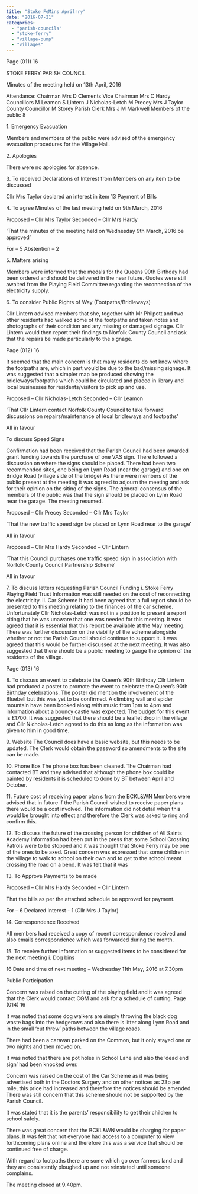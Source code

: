 ```yaml
---
title: "Stoke FeMins Aprilrry"
date: "2016-07-21"
categories: 
  - "parish-councils"
  - "stoke-ferry"
  - "village-pump"
  - "villages"
---
```


Page (011) 16

STOKE FERRY PARISH COUNCIL

Minutes of the meeting held on 13th April, 2016

Attendance: Chairman Mrs D Clements Vice Chairman Mrs C Hardy Councillors M Leamon S Lintern J Nicholas-Letch M Precey Mrs J Taylor County Councillor M Storey Parish Clerk Mrs J M Markwell Members of the public 8

1\. Emergency Evacuation

Members and members of the public were advised of the emergency evacuation procedures for the Village Hall.

2\. Apologies

There were no apologies for absence.

3\. To received Declarations of Interest from Members on any item to be discussed

Cllr Mrs Taylor declared an interest in item 13 Payment of Bills

4\. To agree Minutes of the last meeting held on 9th March, 2016

Proposed – Cllr Mrs Taylor Seconded – Cllr Mrs Hardy

‘That the minutes of the meeting held on Wednesday 9th March, 2016 be approved’

For – 5 Abstention – 2

5\. Matters arising

Members were informed that the medals for the Queens 90th Birthday had been ordered and should be delivered in the near future. Quotes were still awaited from the Playing Field Committee regarding the reconnection of the electricity supply.

6\. To consider Public Rights of Way (Footpaths/Bridleways)

Cllr Lintern advised members that she, together with Mr Philpott and two other residents had walked some of the footpaths and taken notes and photographs of their condition and any missing or damaged signage. Cllr Lintern would then report their findings to Norfolk County Council and ask that the repairs be made particularly to the signage.

Page (012) 16

It seemed that the main concern is that many residents do not know where the footpaths are, which in part would be due to the bad/missing signage. It was suggested that a simpler map be produced showing the bridleways/footpaths which could be circulated and placed in library and local businesses for residents/visitors to pick up and use.

Proposed – Cllr Nicholas-Letch Seconded – Cllr Leamon

‘That Cllr Lintern contact Norfolk County Council to take forward discussions on repairs/maintenance of local bridleways and footpaths’

All in favour

To discuss Speed Signs

Confirmation had been received that the Parish Council had been awarded grant funding towards the purchase of one VAS sign. There followed a discussion on where the signs should be placed. There had been two recommended sites, one being on Lynn Road (near the garage) and one on Bridge Road (village side of the bridge) As there were members of the public present at the meeting it was agreed to adjourn the meeting and ask for their opinion on the siting of the signs. The general consensus of the members of the public was that the sign should be placed on Lynn Road near the garage. The meeting resumed.

Proposed – Cllr Precey Seconded – Cllr Mrs Taylor

‘That the new traffic speed sign be placed on Lynn Road near to the garage’

All in favour

Proposed – Cllr Mrs Hardy Seconded – Cllr Lintern

‘That this Council purchases one traffic speed sign in association with Norfolk County Council Partnership Scheme’

All in favour

7\. To discuss letters requesting Parish Council Funding i. Stoke Ferry Playing Field Trust Information was still needed on the cost of reconnecting the electricity. ii. Car Scheme It had been agreed that a full report should be presented to this meeting relating to the finances of the car scheme. Unfortunately Cllr Nicholas-Letch was not in a position to present a report citing that he was unaware that one was needed for this meeting. It was agreed that it is essential that this report be available at the May meeting. There was further discussion on the viability of the scheme alongside whether or not the Parish Council should continue to support it. It was agreed that this would be further discussed at the next meeting. It was also suggested that there should be a public meeting to gauge the opinion of the residents of the village.

Page (013) 16

8\. To discuss an event to celebrate the Queen’s 90th Birthday Cllr Lintern had produced a poster to promote the event to celebrate the Queen’s 90th Birthday celebrations. The poster did mention the involvement of the Bluebell but this was yet to be confirmed. A climbing wall and spider mountain have been booked along with music from 1pm to 4pm and information about a bouncy castle was expected. The budget for this event is £1700. It was suggested that there should be a leaflet drop in the village and Cllr Nicholas-Letch agreed to do this as long as the information was given to him in good time.

9\. Website The Council does have a basic website, but this needs to be updated. The Clerk would obtain the password so amendments to the site can be made.

10\. Phone Box The phone box has been cleaned. The Chairman had contacted BT and they advised that although the phone box could be painted by residents it is scheduled to done by BT between April and October.

11\. Future cost of receiving paper plan s from the BCKL&WN Members were advised that in future if the Parish Council wished to receive paper plans there would be a cost involved. The information did not detail when this would be brought into effect and therefore the Clerk was asked to ring and confirm this.

12\. To discuss the future of the crossing person for children of All Saints Academy Information had been put in the press that some School Crossing Patrols were to be stopped and it was thought that Stoke Ferry may be one of the ones to be axed. Great concern was expressed that some children in the village to walk to school on their own and to get to the school meant crossing the road on a bend. It was felt that it was

13\. To Approve Payments to be made

Proposed – Cllr Mrs Hardy Seconded – Cllr Lintern

That the bills as per the attached schedule be approved for payment.

For – 6 Declared Interest - 1 (Cllr Mrs J Taylor)

14\. Correspondence Received

All members had received a copy of recent correspondence received and also emails correspondence which was forwarded during the month.

15\. To receive further information or suggested items to be considered for the next meeting i. Dog bins

16 Date and time of next meeting – Wednesday 11th May, 2016 at 7.30pm

Public Participation

Concern was raised on the cutting of the playing field and it was agreed that the Clerk would contact CGM and ask for a schedule of cutting. Page (014) 16

It was noted that some dog walkers are simply throwing the black dog waste bags into the hedgerows and also there is litter along Lynn Road and in the small ‘cut threw’ paths between the village roads.

There had been a caravan parked on the Common, but it only stayed one or two nights and then moved on.

It was noted that there are pot holes in School Lane and also the ‘dead end sign’ had been knocked over.

Concern was raised on the cost of the Car Scheme as it was being advertised both in the Doctors Surgery and on other notices as 23p per mile, this price had increased and therefore the notices should be amended. There was still concern that this scheme should not be supported by the Parish Council.

It was stated that it is the parents’ responsibility to get their children to school safely.

There was great concern that the BCKL&WN would be charging for paper plans. It was felt that not everyone had access to a computer to view forthcoming plans online and therefore this was a service that should be continued free of charge.

With regard to footpaths there are some which go over farmers land and they are consistently ploughed up and not reinstated until someone complains.

The meeting closed at 9.40pm.
